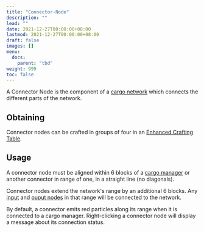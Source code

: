```yaml
---
title: "Connector-Node"
description: ""
lead: ""
date: 2021-12-27T00:00:00+08:00
lastmod: 2021-12-27T00:00:00+08:00
draft: false
images: []
menu: 
  docs:
    parent: "tbd"
weight: 999
toc: false
---
```


A Connector Node is the component of a [cargo network](/docs/slimefun/cargo-management) which connects the different parts of the network.

## Obtaining

Connector nodes can be crafted in groups of four in an [Enhanced Crafting Table](/docs/slimefun/enhanced-crafting-table).

## Usage

A connector node must be aligned within 6 blocks of a [cargo manager](/docs/slimefun/cargo-manager) or another connector in range of one, in a straight line (no diagonals).

Connector nodes extend the network's range by an additional 6 blocks. Any [input](/docs/slimefun/input-node) and [ouput nodes](/docs/slimefun/output-node) in that range will be connected to the network.

By default, a connector emits red particles along its range when it is connected to a cargo manager. Right-clicking a connector node will display a message about its connection status.
